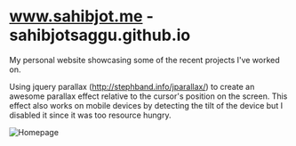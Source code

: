 www.sahibjot.me - sahibjotsaggu.github.io
=======================

My personal website showcasing some of the recent projects I've worked on.

Using jquery parallax (http://stephband.info/jparallax/) to create an awesome parallax effect relative to the cursor's position on the screen. This effect also works on mobile devices by detecting the tilt of the device but I disabled it since it was too resource hungry.

![Homepage](https://github.com/sahibjotsaggu/sahibjotsaggu.github.io/blob/master/images/git_preview.jpg)
